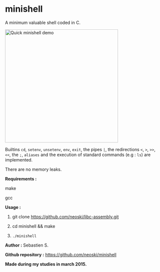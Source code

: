 # minishell
A minimum valuable shell coded in C. 

<img alt="Quick minishell demo" src="https://thumbs.gfycat.com/DisguisedFrighteningDairycow-size_restricted.gif" height="370px"/>

Builtins `cd`, `setenv`, `unsetenv`, `env`, `exit`, the pipes `|`,
the redirections `<`, `>`, `>>`, `<<`, the `;`, `aliases` 
and the execution of standard commands (e.g : `ls`) are implemented.

There are no memory leaks.

**Requirements :**

make

gcc

**Usage :**

1. git clone https://github.com/neoski/libc-assembly.git

2. cd minishell && make

3. `./minishell`

**Author :** Sebastien S. 

**Github repository :** https://github.com/neoski/minishell

**Made during my studies in march 2015.**
